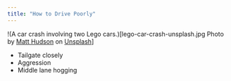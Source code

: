 ```yaml
---
title: "How to Drive Poorly"
---
```


!(A car crash involving two Lego cars.)[lego-car-crash-unsplash.jpg Photo by [Matt Hudson](https://unsplash.com/@lalunecreative?utm_content=creditCopyText&utm_medium=referral&utm_source=unsplash) on [Unsplash](https://unsplash.com/photos/blue-and-black-lego-truck-toy-5_GRulmDNX0?utm_content=creditCopyText&utm_medium=referral&utm_source=unsplash)]

* Tailgate closely
* Aggression
* Middle lane hogging